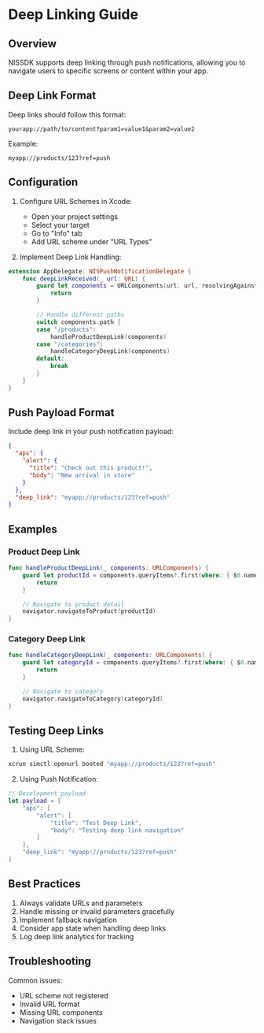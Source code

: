 # Deep Linking Guide

## Overview

NISSDK supports deep linking through push notifications, allowing you to navigate users to specific screens or content within your app.

## Deep Link Format

Deep links should follow this format:

```
yourapp://path/to/content?param1=value1&param2=value2
```

Example:

```
myapp://products/123?ref=push
```

## Configuration

1. Configure URL Schemes in Xcode:

   - Open your project settings
   - Select your target
   - Go to "Info" tab
   - Add URL scheme under "URL Types"

2. Implement Deep Link Handling:

```swift
extension AppDelegate: NISPushNotificationDelegate {
    func deepLinkReceived(_ url: URL) {
        guard let components = URLComponents(url: url, resolvingAgainstBaseURL: true) else {
            return
        }

        // Handle different paths
        switch components.path {
        case "/products":
            handleProductDeepLink(components)
        case "/categories":
            handleCategoryDeepLink(components)
        default:
            break
        }
    }
}
```

## Push Payload Format

Include deep link in your push notification payload:

```json
{
  "aps": {
    "alert": {
      "title": "Check out this product!",
      "body": "New arrival in store"
    }
  },
  "deep_link": "myapp://products/123?ref=push"
}
```

## Examples

### Product Deep Link

```swift
func handleProductDeepLink(_ components: URLComponents) {
    guard let productId = components.queryItems?.first(where: { $0.name == "id" })?.value else {
        return
    }

    // Navigate to product detail
    navigator.navigateToProduct(productId)
}
```

### Category Deep Link

```swift
func handleCategoryDeepLink(_ components: URLComponents) {
    guard let categoryId = components.queryItems?.first(where: { $0.name == "id" })?.value else {
        return
    }

    // Navigate to category
    navigator.navigateToCategory(categoryId)
}
```

## Testing Deep Links

1. Using URL Scheme:

```bash
xcrun simctl openurl booted "myapp://products/123?ref=push"
```

2. Using Push Notification:

```swift
// Development payload
let payload = [
    "aps": [
        "alert": [
            "title": "Test Deep Link",
            "body": "Testing deep link navigation"
        ]
    ],
    "deep_link": "myapp://products/123?ref=push"
]
```

## Best Practices

1. Always validate URLs and parameters
2. Handle missing or invalid parameters gracefully
3. Implement fallback navigation
4. Consider app state when handling deep links
5. Log deep link analytics for tracking

## Troubleshooting

Common issues:

- URL scheme not registered
- Invalid URL format
- Missing URL components
- Navigation stack issues
